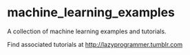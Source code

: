 machine_learning_examples
=========================

A collection of machine learning examples and tutorials.

Find associated tutorials at http://lazyprogrammer.tumblr.com
